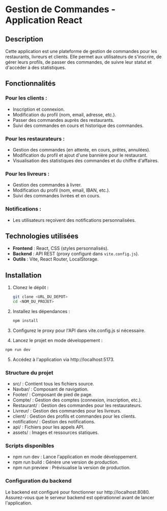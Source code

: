 # Gestion de Commandes - Application React

## Description
Cette application est une plateforme de gestion de commandes pour les restaurants, livreurs et clients. Elle permet aux utilisateurs de s'inscrire, de gérer leurs profils, de passer des commandes, de suivre leur statut et d'accéder à des statistiques.

## Fonctionnalités
### Pour les clients :
- Inscription et connexion.
- Modification du profil (nom, email, adresse, etc.).
- Passer des commandes auprès des restaurants.
- Suivi des commandes en cours et historique des commandes.

### Pour les restaurateurs :
- Gestion des commandes (en attente, en cours, prêtes, annulées).
- Modification du profil et ajout d'une bannière pour le restaurant.
- Visualisation des statistiques des commandes et du chiffre d'affaires.

### Pour les livreurs :
- Gestion des commandes à livrer.
- Modification du profil (nom, email, IBAN, etc.).
- Suivi des commandes livrées et en cours.

### Notifications :
- Les utilisateurs reçoivent des notifications personnalisées.

## Technologies utilisées
- **Frontend** : React, CSS (styles personnalisés).
- **Backend** : API REST (proxy configuré dans `vite.config.js`).
- **Outils** : Vite, React Router, LocalStorage.

## Installation
1. Clonez le dépôt :
   ```bash
   git clone <URL_DU_DEPOT>
   cd <NOM_DU_PROJET>

2. Installez les dépendances :
   ```bash
   npm install
   ```

3. Configurez le proxy pour l'API dans vite.config.js si nécessaire.

4. Lancez le projet en mode développement :
```bash
npm run dev
```

5. Accédez à l'application via http://localhost:5173.


### Structure du projet
- src/ : Contient tous les fichiers source.
- Navbar/ : Composant de navigation.
- Footer/ : Composant de pied de page.
- Compte/ : Gestion des comptes (connexion, inscription, etc.).
- Restaurant/ : Gestion des commandes pour les restaurateurs.
- Livreur/ : Gestion des commandes pour les livreurs.
- client/ : Gestion des profils et commandes pour les clients.
- notification/ : Gestion des notifications.
- api/ : Fichiers pour les appels API.
- assets/ : Images et ressources statiques.


### Scripts disponibles
- npm run dev : Lance l'application en mode développement.
- npm run build : Génère une version de production.
- npm run preview : Prévisualise la version de production.

### Configuration du backend
Le backend est configuré pour fonctionner sur http://localhost:8080. Assurez-vous que le serveur backend est opérationnel avant de lancer l'application.